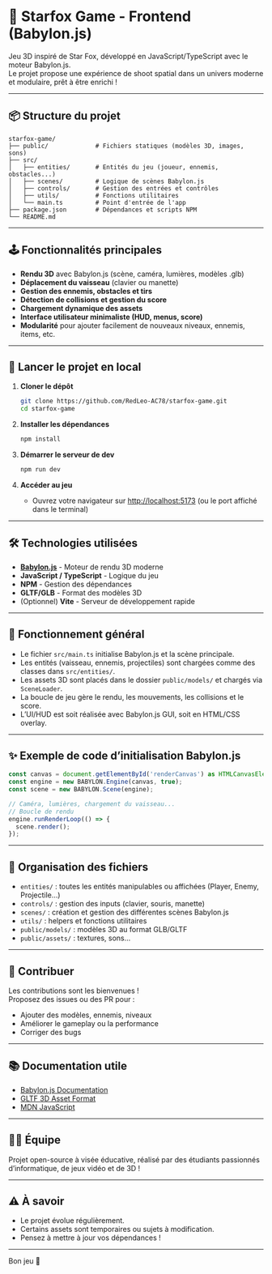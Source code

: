 # 🚀 Starfox Game - Frontend (Babylon.js)

Jeu 3D inspiré de Star Fox, développé en JavaScript/TypeScript avec le moteur Babylon.js.  
Le projet propose une expérience de shoot spatial dans un univers moderne et modulaire, prêt à être enrichi !

---

## 📦 Structure du projet

```
starfox-game/
├── public/             # Fichiers statiques (modèles 3D, images, sons)
├── src/
│   ├── entities/       # Entités du jeu (joueur, ennemis, obstacles...)
│   ├── scenes/         # Logique de scènes Babylon.js
│   ├── controls/       # Gestion des entrées et contrôles
│   ├── utils/          # Fonctions utilitaires
│   └── main.ts         # Point d'entrée de l'app
├── package.json        # Dépendances et scripts NPM
└── README.md
```

---

## 🕹️ Fonctionnalités principales

- **Rendu 3D** avec Babylon.js (scène, caméra, lumières, modèles .glb)
- **Déplacement du vaisseau** (clavier ou manette)
- **Gestion des ennemis, obstacles et tirs**
- **Détection de collisions et gestion du score**
- **Chargement dynamique des assets**
- **Interface utilisateur minimaliste (HUD, menus, score)**
- **Modularité** pour ajouter facilement de nouveaux niveaux, ennemis, items, etc.

---

## 🚀 Lancer le projet en local

1. **Cloner le dépôt**

   ```bash
   git clone https://github.com/RedLeo-AC78/starfox-game.git
   cd starfox-game
   ```

2. **Installer les dépendances**

   ```bash
   npm install
   ```

3. **Démarrer le serveur de dev**

   ```bash
   npm run dev
   ```

4. **Accéder au jeu**
   - Ouvrez votre navigateur sur [http://localhost:5173](http://localhost:5173) (ou le port affiché dans le terminal)

---

## 🛠️ Technologies utilisées

- **[Babylon.js](https://www.babylonjs.com/)** - Moteur de rendu 3D moderne
- **JavaScript / TypeScript** - Logique du jeu
- **NPM** - Gestion des dépendances
- **GLTF/GLB** - Format des modèles 3D
- (Optionnel) **Vite** - Serveur de développement rapide

---

## 🔗 Fonctionnement général

- Le fichier `src/main.ts` initialise Babylon.js et la scène principale.
- Les entités (vaisseau, ennemis, projectiles) sont chargées comme des classes dans `src/entities/`.
- Les assets 3D sont placés dans le dossier `public/models/` et chargés via `SceneLoader`.
- La boucle de jeu gère le rendu, les mouvements, les collisions et le score.
- L’UI/HUD est soit réalisée avec Babylon.js GUI, soit en HTML/CSS overlay.

---

## ✨ Exemple de code d’initialisation Babylon.js

```typescript
const canvas = document.getElementById('renderCanvas') as HTMLCanvasElement;
const engine = new BABYLON.Engine(canvas, true);
const scene = new BABYLON.Scene(engine);

// Caméra, lumières, chargement du vaisseau...
// Boucle de rendu
engine.runRenderLoop(() => {
  scene.render();
});
```

---

## 📁 Organisation des fichiers

- `entities/` : toutes les entités manipulables ou affichées (Player, Enemy, Projectile...)
- `controls/` : gestion des inputs (clavier, souris, manette)
- `scenes/` : création et gestion des différentes scènes Babylon.js
- `utils/` : helpers et fonctions utilitaires
- `public/models/` : modèles 3D au format GLB/GLTF
- `public/assets/` : textures, sons...

---

## 🤝 Contribuer

Les contributions sont les bienvenues !  
Proposez des issues ou des PR pour :
- Ajouter des modèles, ennemis, niveaux
- Améliorer le gameplay ou la performance
- Corriger des bugs

---

## 📚 Documentation utile

- [Babylon.js Documentation](https://doc.babylonjs.com/)
- [GLTF 3D Asset Format](https://www.khronos.org/gltf/)
- [MDN JavaScript](https://developer.mozilla.org/fr/docs/Web/JavaScript)

---

## 👨‍💻 Équipe

Projet open-source à visée éducative, réalisé par des étudiants passionnés d’informatique, de jeux vidéo et de 3D !

---

## ⚠️ À savoir

- Le projet évolue régulièrement.
- Certains assets sont temporaires ou sujets à modification.
- Pensez à mettre à jour vos dépendances !

---

Bon jeu 🚀
